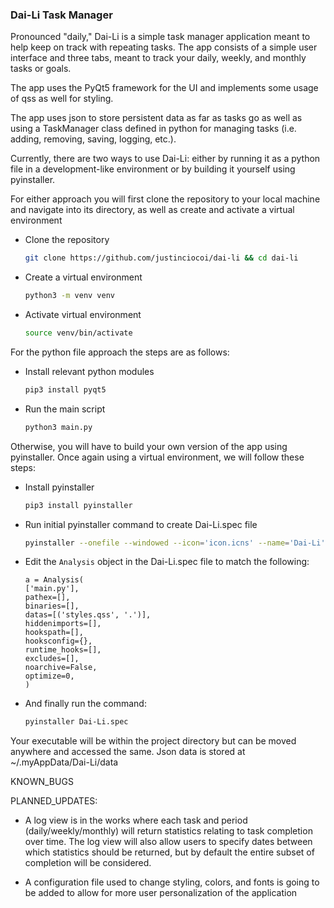 ### Dai-Li Task Manager

Pronounced "daily," Dai-Li is a simple task manager application meant to help keep on track with repeating tasks. The app consists of a simple user interface and three tabs, meant to track your daily, weekly, and monthly tasks or goals.

The app uses the PyQt5 framework for the UI and implements some usage of qss as well for styling.

The app uses json to store persistent data as far as tasks go as well as using a TaskManager class defined in python for managing tasks (i.e. adding, removing, saving, logging, etc.).

Currently, there are two ways to use Dai-Li: either by running it as a python file in a development-like environment or by building it yourself using pyinstaller. 


For either approach you will first clone the repository to your local machine and navigate into its directory, as well as create and activate a virtual environment
- Clone the repository

    ```bash
    git clone https://github.com/justinciocoi/dai-li && cd dai-li
    ```

- Create a virtual environment
    ```bash
    python3 -m venv venv
    ```
- Activate virtual environment
    ```bash
    source venv/bin/activate
    ```

For the python file approach the steps are as follows:



- Install relevant python modules
    ```bash
    pip3 install pyqt5
    ```

- Run the main script
    ```bash
    python3 main.py
    ```

Otherwise, you will have to build your own version of the app using pyinstaller. Once again using a virtual environment, we will follow these steps:
- Install pyinstaller
    ```bash
    pip3 install pyinstaller
    ```

- Run initial pyinstaller command to create Dai-Li.spec file
    ```bash
    pyinstaller --onefile --windowed --icon='icon.icns' --name='Dai-Li' main.py
    ```

- Edit the `Analysis` object in the Dai-Li.spec file to match the following:
    ```spec
    a = Analysis(
    ['main.py'],
    pathex=[],
    binaries=[],
    datas=[('styles.qss', '.')],
    hiddenimports=[],
    hookspath=[],
    hooksconfig={},
    runtime_hooks=[],
    excludes=[],
    noarchive=False,
    optimize=0,
    )
    ```
    
- And finally run the command:
    ```bash
    pyinstaller Dai-Li.spec
    ```
Your executable will be within the project directory but can be moved anywhere and accessed the same. Json data is stored at ~/.myAppData/Dai-Li/data




KNOWN_BUGS

PLANNED_UPDATES:

- A log view is in the works where each task and period (daily/weekly/monthly) will return statistics relating to task completion over time. The log view will also allow users to specify dates between which statistics should be returned, but by default the entire subset of completion will be considered.

- A configuration file used to change styling, colors, and fonts is going to be added to allow for more user personalization of the application

